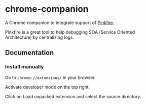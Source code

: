 # chrome-companion

A Chrome companion to integrate support of [Pinkfire](https://github.com/pinkfire/pinkfire).

Pinkfire is a great tool to help debugging SOA (Service Oriented Architecture) by centralizing logs.

## Documentation

### Install manually

Go to `chrome://extensions/` in your browser.

Activate developer mode on the top right.

Click on Load unpacked extension and select the source directory.
